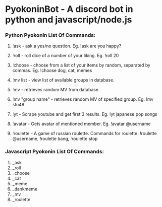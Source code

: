 # PyokoninBot - A discord bot in python and javascript/node.js

### Python Pyokonin List Of Commands: 
  1. !ask
    - ask a yes/no question. Eg. !ask are you happy?
    
  2. !roll
    - roll dice of a number of your liking. Eg. !roll 20
    
  3. !choose
    - choose from a list of your items by random, separated by commas. Eg. !choose dog, cat, memes
    
  4. !mv list
    - view list of available groups in database.
    
  5. !mv
    - retrieves random MV from database.
    
  6. !mv "group name"
    - retrieves random MV of specified group. Eg. !mv stu48
    
  7. !yt
    - Scrape youtube and get first 3 results. Eg. !yt japanese pop songs
    
  8. !avatar
    - Gets avatar of mentioned member. Eg. !avatar @username

  9. !roulette
    - A game of russian roulette. Commands for roulette: !roulette @username, !roulette bang, !roulette stop
    
### Javascript Pyokonin List Of Commands: 
  1. _ask
  2. _roll
  3. _choose
  4. _cat
  5. _meme
  6. _dankmeme
  7. _mv
  8. _roulette
